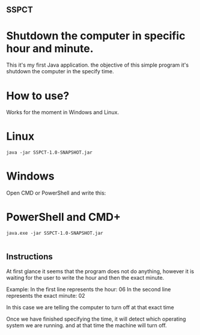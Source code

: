 ## SSPCT

# Shutdown the computer in specific hour and minute.

This it's my first Java application. the objective of this simple program it's shutdown the computer in the specify time.

# How to use?

Works for the moment in Windows and Linux.

# Linux

```
java -jar SSPCT-1.0-SNAPSHOT.jar

```
# Windows

Open CMD or PowerShell and write this:

# PowerShell and CMD+
```
java.exe -jar SSPCT-1.0-SNAPSHOT.jar


```
## Instructions

At first glance it seems that the program does not do anything, however it is waiting for the user to write the hour and then the exact minute.

Example:
In the first line represents the hour: 06
In the second line represents the exact minute: 02

In this case we are telling the computer to turn off at that exact time

Once we have finished specifying the time, it will detect which operating system we are running. and at that time the machine will turn off.
